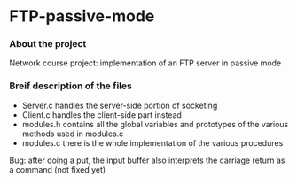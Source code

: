 # FTP-passive-mode

### About the project
Network course project: implementation of an FTP server in passive mode

### Breif description of the files
* Server.c handles the server-side portion of socketing
* Client.c handles the client-side part instead
* modules.h contains all the global variables and prototypes of the various methods used in modules.c
* modules.c there is the whole implementation of the various procedures

Bug: after doing a put, the input buffer also interprets the carriage return as a command (not fixed yet)

